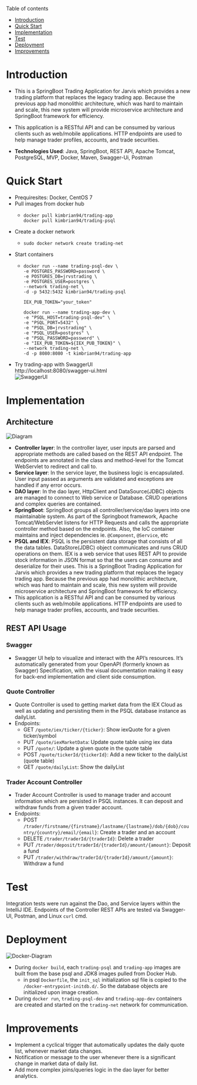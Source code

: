 Table of contents
* [Introduction](#Introduction)
* [Quick Start](#Quick%20Start)
* [Implementation](#Implementation)
* [Test](#Test)
* [Deployment](#Deployment)
* [Improvements](#Improvements)

# Introduction
- This is a SpringBoot Trading Application for Jarvis which provides a new trading platform that replaces the legacy trading app. Because the previous app had monolithic architecture, 
  which was hard to maintain and scale, this new system will provide microservice architecture and SpringBoot framework for efficiency.
- This application is a RESTful API and can be consumed by various clients such as web/mobile applications. HTTP endpoints are used to help manage trader profiles, accounts, and trade securities.

- **Technologies Used**: Java, SpringBoot, REST API, Apache Tomcat, PostgreSQL, MVP, Docker, Maven, Swagger-Ui, Postman

# Quick Start
- Prequiresites: Docker, CentOS 7
- Pull images from docker hub
    - ```shell script
      docker pull kimbrian94/trading-app
      docker pull kimbrian94/trading-psql
      ```
- Create a docker network
    - ```
      sudo docker network create trading-net
      ```
- Start containers
    - ```shell script
      docker run --name trading-psql-dev \
      -e POSTGRES_PASSWORD=password \
      -e POSTGRES_DB=jrvstrading \
      -e POSTGRES_USER=postgres \
      --network trading-net \
      -d -p 5432:5432 kimbrian94/trading-psql
      ```
      ```shell script
      IEX_PUB_TOKEN="your_token"
      ```
      ```shell script
      docker run --name trading-app-dev \
      -e "PSQL_HOST=trading-psql-dev" \
      -e "PSQL_PORT=5432" \
      -e "PSQL_DB=jrvstrading" \
      -e "PSQL_USER=postgres" \
      -e "PSQL_PASSWORD=password" \
      -e "IEX_PUB_TOKEN=${IEX_PUB_TOKEN}" \
      --network trading-net \
      -d -p 8080:8080 -t kimbrian94/trading-app
      ```
- Try trading-app with SwaggerUI <br> http://localhost:8080/swagger-ui.html <br>
![SwaggerUI](asset/swagger-ex.png)


# Implementation
## Architecture
![Diagram](asset/trading.png)
- **Controller layer**: In the controller layer, user inputs are parsed and appropriate methods are called based on the REST API endpoint.
    The endpoints are annotated in the class and method-level for the Tomcat WebServlet to redirect and call to.
- **Service layer**: In the service layer, the business logic is encapsulated. User input passed as arguments are validated and exceptions are handled if any error occurs.
- **DAO layer**: In the dao layer, HttpClient and DataSource(JDBC) objects are managed to connect to Web service or Database. CRUD operations and complex queries are contained. 
- **SpringBoot**: SpringBoot groups all controller/service/dao layers into one maintainable system. As part of the Springboot framework, Apache Tomcat/WebServlet listens for HTTP Requests
    and calls the appropriate controller method based on the endpoints. Also, the IoC container maintains and inject dependencies ie. `@Component`, `@Service`, etc
- **PSQL and IEX**: PSQL is the persistent data storage that consists of all the data tables. DataStore(JDBC) object communicates and runs CRUD operations on them.
    IEX is a web service that uses REST API to provide stock information in JSON format so that the users can consume and deserialize for their uses.
    This is a SpringBoot Trading Application for Jarvis which provides a new trading platform that replaces the legacy trading app. Because the previous app had monolithic architecture, 
    which was hard to maintain and scale, this new system will provide microservice architecture and SpringBoot framework for efficiency.
- This application is a RESTful API and can be consumed by various clients such as web/mobile applications. HTTP endpoints are used to help manage trader profiles, accounts, and trade securities.


## REST API Usage
### Swagger
- Swagger UI help to visualize and interact with the API’s resources. It’s automatically generated from your OpenAPI (formerly known as Swagger) Specification, with the visual documentation making it easy for back-end implementation and client side consumption.
### Quote Controller
- Quote Controller is used to getting market data from the IEX Cloud as well as updating and persisting them in the PSQL database instance as dailyList.
- Endpoints:
  - GET `/quote/iex/ticker/{ticker}`: Show iexQuote for a given ticker/symbol
  - PUT `/quote/iexMarketData`: Update quote table using iex data
  - PUT `/quote/`: Update a given quote in the quote table
  - POST `/quote/tickerId/{tickerId}`: Add a new ticker to the dailyList (quote table)
  - GET `/quote/dailyList`: Show the dailyList
### Trader Account Controller
- Trader Account Controller is used to manage trader and account information which are persisted in PSQL instances. It can deposit and withdraw funds from a given trader account. 
- Endpoints:
  - POST `/trader/firstname/{firstname}/lastname/{lastname}/dob/{dob}/country/{country}/email/{email}`: Create a trader and an account
  - DELETE `/trader/traderId/{traderId}`: Delete a trader
  - PUT `/trader/deposit/traderId/{traderId}/amount/{amount}`: Deposit a fund
  - PUT `/trader/withdraw/traderId/{traderId}/amount/{amount}`: Withdraw a fund

# Test 
Integration tests were run against the Dao, and Service layers within the IntelliJ IDE.
Endpoints of the Controller REST APIs are tested via Swagger-UI, Postman, and Linux `curl` cmd.

# Deployment
![Docker-Diagram](asset/trading-docker.jpeg)
- During `docker build`, each `trading-psql` and `trading-app` images are built from the base psql and JDK8 images pulled from Docker Hub.
  - in psql `Dockerfile`, the `init_sql` initialization sql file is copied to the `/docker-entrypoint-initdb.d/`. So the database objects are initialized upon image creation.
- During `docker run`, `trading-psql-dev` and `trading-app-dev` containers are created and started on the `trading-net` network for communication.

# Improvements
- Implement a cyclical trigger that automatically updates the daily quote list, whenever market data changes.
- Notification or message to the user whenever there is a significant change in market data of daily list.
- Add more complex joins/queries logic in the dao layer for better analytics.